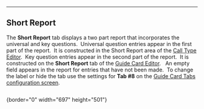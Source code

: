   ------------------
  **Short Report**
  ------------------

The **Short Report** tab displays a two part report that incorporates
the universal and key questions.  Universal question entries appear in
the first part of the report.  It is constructed in the Short Report
area of the [Call Type Editor](Available%20Call%20Types%20Editor.htm). 
Key question entries appear in the second part of the report.  It is
constructed on the **Short Report** tab of the [Guide Card
Editor](Guide%20Card%20Editor.htm).   An empty field appears in the
report for entries that have not been made.  To change the label or hide
the tab use the settings for **Tab #8** on the [Guide Card Tabs
configuration screen](Guide%20Card%20Tabs%20Settings.htm).

<figure><img src=".gitbook/assets/Short%20Report_files/image001.png" alt=""><figcaption></figcaption></figure>{border="0" width="697"
height="501"}
